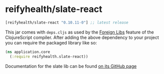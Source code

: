 # reifyhealth/slate-react

[](dependency)
```clojure
[reifyhealth/slate-react "0.10.11-0"] ;; latest release
```
[](/dependency)

This jar comes with `deps.cljs` as used by the [Foreign Libs][flibs] feature
of the ClojureScript compiler. After adding the above dependency to your project
you can require the packaged library like so:

```clojure
(ns application.core
  (:require reifyhealth.slate-react))
```

Documentation for the slate lib can be found [on its GitHub page](https://github.com/ianstormtaylor/slate)

[flibs]: https://github.com/clojure/clojurescript/wiki/Foreign-Dependencies
